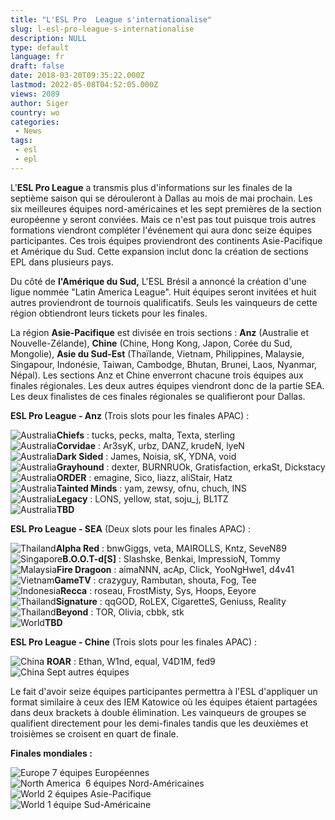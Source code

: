 ```yaml
---
title: "L'ESL Pro  League s'internationalise"
slug: l-esl-pro-league-s-internationalise
description: NULL
type: default
language: fr
draft: false
date: 2018-03-20T09:35:22.000Z
lastmod: 2022-05-08T04:52:05.000Z
views: 2089
author: Siger
country: wo
categories:
 - News
tags:
 - esl
 - epl
---
```

L'**ESL Pro League** a transmis plus d'informations sur les finales de la septième saison qui se dérouleront à Dallas au mois de mai prochain. Les six meilleures équipes nord-américaines et les sept premières de la section européenne y seront conviées. Mais ce n'est pas tout puisque trois autres formations viendront compléter l'événement qui aura donc seize équipes participantes. Ces trois équipes proviendront des continents Asie-Pacifique et Amérique du Sud. Cette expansion inclut donc la création de sections EPL dans plusieurs pays.  
  
Du côté de **l'Amérique du Sud,** L'ESL Brésil a annoncé la création d'une ligue nommée "Latin America League". Huit équipes seront invitées et huit autres proviendront de tournois qualificatifs. Seuls les vainqueurs de cette région obtiendront leurs tickets pour les finales.  
  
La région **Asie-Pacifique** est divisée en trois sections : **Anz** (Australie et Nouvelle-Zélande), **Chine** (Chine, Hong Kong, Japon, Corée du Sud, Mongolie), **Asie du Sud-Est** (Thaïlande, Vietnam, Philippines, Malaysie, Singapour, Indonésie, Taiwan, Cambodge, Bhutan, Brunei, Laos, Nyanmar, Népal). Les sections Anz et Chine enverront chacune trois équipes aux finales régionales. Les deux autres équipes viendront donc de la partie SEA. Les deux finalistes de ces finales régionales se qualifieront pour Dallas.

**ESL Pro League - Anz** (Trois slots pour les finales APAC) :

![Australia](/images/countries/au.svg)⁠**Chiefs** : tucks, pecks, malta, Texta, sterling  
![Australia](/images/countries/au.svg)⁠**Corvidae** : Ar3syK, urbz, DANZ, krudeN, lyeN  
![Australia](/images/countries/au.svg)⁠**Dark Sided** : James, Noisia, sK, YDNA, void  
![Australia](/images/countries/au.svg)⁠**Grayhound** : dexter, BURNRUOk, Gratisfaction, erkaSt, Dickstacy  
![Australia](/images/countries/au.svg)⁠**ORDER** : emagine, Sico, liazz, aliStair, Hatz  
![Australia](/images/countries/au.svg)⁠**Tainted Minds** : yam, zewsy, ofnu, chuch, INS  
![Australia](/images/countries/au.svg)⁠**Legacy** : LONS, yellow, stat, soju\_j, BL1TZ  
![Australia](/images/countries/au.svg)⁠**TBD** 

**ESL Pro League - SEA** (Deux slots pour les finales APAC) :

![Thailand](/images/countries/th.svg)⁠**Alpha Red** : bnwGiggs, veta, MAIROLLS, Kntz, SeveN89  
![Singapore](/images/countries/sg.svg)⁠**B.O.O.T-d\[S\]** : Slashske, Benkai, ImpressioN, Tommy  
![Malaysia](/images/countries/my.svg)⁠**Fire Dragoon** : aimaNNN, acAp, Click, YooNgHwe1, d4v41  
![Vietnam](/images/countries/vn.svg)⁠**GameTV** : crazyguy, Rambutan, shouta, Fog, Tee  
![Indonesia](/images/countries/id.svg)⁠**Recca** : roseau, FrostMisty, Sys, Hoops, Eeyore  
![Thailand](/images/countries/th.svg)⁠**Signature** : qqGOD, RoLEX, CigaretteS, Geniuss, Reality  
![Thailand](/images/countries/th.svg)⁠**Beyond** : TOR, Olivia, cbbk, stk  
![World](/images/countries/wo.svg)⁠**TBD** 

**ESL Pro League - Chine** (Trois slots pour les finales APAC) :

![China](/images/countries/cn.svg)⁠ **ROAR** : Ethan, W1nd, equal, V4D1M, fed9  
![China](/images/countries/cn.svg)⁠ Sept autres équipes

Le fait d'avoir seize équipes participantes permettra à l'ESL d'appliquer un format similaire à ceux des IEM Katowice où les équipes étaient partagées dans deux brackets à double élimination. Les vainqueurs de groupes se qualifient directement pour les demi-finales tandis que les deuxièmes et troisièmes se croisent en quart de finale.  
  
**Finales mondiales :** 

![Europe](/images/countries/eu.svg)⁠ 7 équipes Européennes  
![North America](/images/countries/uc.svg)⁠ ⁠ 6 équipes Nord-Américaines  
![World](/images/countries/wo.svg)⁠ 2 équipes Asie-Pacifique  
![World](/images/countries/wo.svg)⁠ 1 équipe Sud-Américaine
